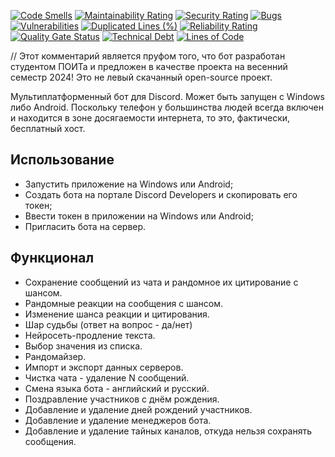 [![Code Smells][code_smells_badge]][code_smells_link]
[![Maintainability Rating][maintainability_rating_badge]][maintainability_rating_link]
[![Security Rating][security_rating_badge]][security_rating_link]
[![Bugs][bugs_badge]][bugs_link]
[![Vulnerabilities][vulnerabilities_badge]][vulnerabilities_link]
[![Duplicated Lines (%)][duplicated_lines_density_badge]][duplicated_lines_density_link]
[![Reliability Rating][reliability_rating_badge]][reliability_rating_link]
[![Quality Gate Status][quality_gate_status_badge]][quality_gate_status_link]
[![Technical Debt][technical_debt_badge]][technical_debt_link]
[![Lines of Code][lines_of_code_badge]][lines_of_code_link]

// Этот комментарий является пруфом того, что бот разработан студентом ПОИТа и предложен в качестве проекта на весенний семестр 2024! Это не левый скачанный open-source проект.

Мультиплатформенный бот для Discord. Может быть запущен с Windows либо Android. Поскольку телефон у большинства
людей всегда включен и находится в зоне досягаемости интернета, то это, фактически, бесплатный хост.

## Использование

* Запустить приложение на Windows или Android;
* Создать бота на портале Discord Developers и скопировать его токен;
* Ввести токен в приложении на Windows или Android;
* Пригласить бота на сервер.

## Функционал

* Сохранение сообщений из чата и рандомное их цитирование с шансом.
* Рандомные реакции на сообщения с шансом.
* Изменение шанса реакции и цитирования.
* Шар судьбы (ответ на вопрос - да/нет)
* Нейросеть-продление текста.
* Выбор значения из списка.
* Рандомайзер.
* Импорт и экспорт данных серверов.
* Чистка чата - удаление N сообщений.
* Смена языка бота - английский и русский.
* Поздравление участников с днём рождения.
* Добавление и удаление дней рождений участников.
* Добавление и удаление менеджеров бота.
* Добавление и удаление тайных каналов, откуда нельзя сохранять сообщения.

<!----------------------------------------------------------------------------->

[code_smells_badge]: https://sonarcloud.io/api/project_badges/measure?project=Hummel009_UN-ION-Discord-Bot&metric=code_smells

[code_smells_link]: https://sonarcloud.io/summary/overall?id=Hummel009_UN-ION-Discord-Bot

[maintainability_rating_badge]: https://sonarcloud.io/api/project_badges/measure?project=Hummel009_UN-ION-Discord-Bot&metric=sqale_rating

[maintainability_rating_link]: https://sonarcloud.io/summary/overall?id=Hummel009_UN-ION-Discord-Bot

[security_rating_badge]: https://sonarcloud.io/api/project_badges/measure?project=Hummel009_UN-ION-Discord-Bot&metric=security_rating

[security_rating_link]: https://sonarcloud.io/summary/overall?id=Hummel009_UN-ION-Discord-Bot

[bugs_badge]: https://sonarcloud.io/api/project_badges/measure?project=Hummel009_UN-ION-Discord-Bot&metric=bugs

[bugs_link]: https://sonarcloud.io/summary/overall?id=Hummel009_UN-ION-Discord-Bot

[vulnerabilities_badge]: https://sonarcloud.io/api/project_badges/measure?project=Hummel009_UN-ION-Discord-Bot&metric=vulnerabilities

[vulnerabilities_link]: https://sonarcloud.io/summary/overall?id=Hummel009_UN-ION-Discord-Bot

[duplicated_lines_density_badge]: https://sonarcloud.io/api/project_badges/measure?project=Hummel009_UN-ION-Discord-Bot&metric=duplicated_lines_density

[duplicated_lines_density_link]: https://sonarcloud.io/summary/overall?id=Hummel009_UN-ION-Discord-Bot

[reliability_rating_badge]: https://sonarcloud.io/api/project_badges/measure?project=Hummel009_UN-ION-Discord-Bot&metric=reliability_rating

[reliability_rating_link]: https://sonarcloud.io/summary/overall?id=Hummel009_UN-ION-Discord-Bot

[quality_gate_status_badge]: https://sonarcloud.io/api/project_badges/measure?project=Hummel009_UN-ION-Discord-Bot&metric=alert_status

[quality_gate_status_link]: https://sonarcloud.io/summary/overall?id=Hummel009_UN-ION-Discord-Bot

[technical_debt_badge]: https://sonarcloud.io/api/project_badges/measure?project=Hummel009_UN-ION-Discord-Bot&metric=sqale_index

[technical_debt_link]: https://sonarcloud.io/summary/overall?id=Hummel009_UN-ION-Discord-Bot

[lines_of_code_badge]: https://sonarcloud.io/api/project_badges/measure?project=Hummel009_UN-ION-Discord-Bot&metric=ncloc

[lines_of_code_link]: https://sonarcloud.io/summary/overall?id=Hummel009_UN-ION-Discord-Bot
